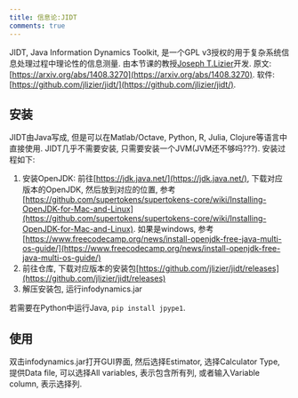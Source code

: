 ```yaml
---
title: 信息论:JIDT
comments: true
---
```


JIDT, Java Information Dynamics Toolkit, 是一个GPL v3授权的用于复杂系统信息处理过程中理论性的信息测量. 由本节课的教授[Joseph T.Lizier](https://www.sydney.edu.au/engineering/about/our-people/academic-staff/joseph-lizier.html)开发. 原文: [https://arxiv.org/abs/1408.3270](https://arxiv.org/abs/1408.3270). 软件: [https://github.com/jlizier/jidt/](https://github.com/jlizier/jidt/).

## 安装

JIDT由Java写成, 但是可以在Matlab/Octave, Python, R, Julia, Clojure等语言中直接使用. JIDT几乎不需要安装, 只需要安装一个JVM(JVM还不够吗???). 安装过程如下:

1. 安装OpenJDK: 前往[https://jdk.java.net/](https://jdk.java.net/), 下载对应版本的OpenJDK, 然后放到对应的位置, 参考[https://github.com/supertokens/supertokens-core/wiki/Installing-OpenJDK-for-Mac-and-Linux](https://github.com/supertokens/supertokens-core/wiki/Installing-OpenJDK-for-Mac-and-Linux). 如果是windows, 参考[https://www.freecodecamp.org/news/install-openjdk-free-java-multi-os-guide/](https://www.freecodecamp.org/news/install-openjdk-free-java-multi-os-guide/)
2. 前往仓库, 下载对应版本的安装包[https://github.com/jlizier/jidt/releases](https://github.com/jlizier/jidt/releases) 
3. 解压安装包, 运行infodynamics.jar

若需要在Python中运行Java, `pip install jpype1`.

## 使用

双击infodynamics.jar打开GUI界面, 然后选择Estimator, 选择Calculator Type, 提供Data file, 可以选择All variables, 表示包含所有列, 或者输入Variable column, 表示选择列. 
